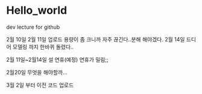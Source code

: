 # Hello_world
dev lecture for github

2월 10일
2월 11일 업로드 용량이 좀 크니까 자주 끊긴다..분해 해야겠다.
2월 14일 드디어 모델링 까지 한바퀴 돌렸다..


2월 11일~2월14일 설 연휴(예정)
연휴가 밀림;;

2월20일 무엇을 해야할까...


3월 2일 부터 이전 코드 업로드
